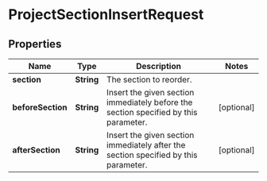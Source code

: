 

# ProjectSectionInsertRequest


## Properties

| Name | Type | Description | Notes |
|------------ | ------------- | ------------- | -------------|
|**section** | **String** | The section to reorder. |  |
|**beforeSection** | **String** | Insert the given section immediately before the section specified by this parameter. |  [optional] |
|**afterSection** | **String** | Insert the given section immediately after the section specified by this parameter. |  [optional] |



